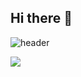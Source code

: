 ## Hi there 👋

<!--
**seungmin9464/seungmin9464** is a ✨ _special_ ✨ repository because its `README.md` (this file) appears on your GitHub profile.

Here are some ideas to get you started:

- 🔭 I’m currently working on ...
- 🌱 I’m currently learning ...
- 👯 I’m looking to collaborate on ...
- 🤔 I’m looking for help with ...
- 💬 Ask me about ...
- 📫 How to reach me: ...
- 😄 Pronouns: ...
- ⚡ Fun fact: ...
-->

![header](https://capsule-render.vercel.app/api?type=venom&color=0:4568DC,100:B06AB3&height=320&section=header&text=seungBeak&fontSize=75&fontColor=ffffff&animation=twinkling&fontAlignY=35&desc=🚀%20Coding%20the%20Future&descAlignY=55&descSize=20)

<img src="https://img.shields.io/badge/배지텍스트-배지컬러코드?style=flat-square&logo=아이콘이름&logoColor=white"/>
